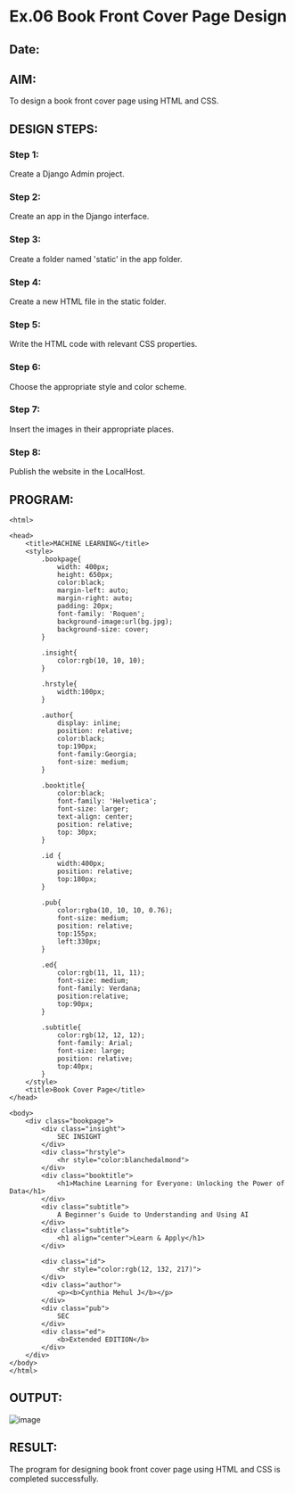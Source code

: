 # Ex.06 Book Front Cover Page Design
## Date:

## AIM:
To design a book front cover page using HTML and CSS.

## DESIGN STEPS:

### Step 1:
Create a Django Admin project.

### Step 2:
Create an app in the Django interface.

### Step 3:
Create a folder named 'static' in the app folder.

### Step 4:
Create a new HTML file in the static folder.

### Step 5:
Write the HTML code with relevant CSS properties.

### Step 6:
Choose the appropriate style and color scheme.

### Step 7:
Insert the images in their appropriate places.

### Step 8:
Publish the website in the LocalHost.

## PROGRAM:
```
<html>

<head>
    <title>MACHINE LEARNING</title>
    <style>
        .bookpage{
            width: 400px;
            height: 650px;
            color:black;
            margin-left: auto;
            margin-right: auto;
            padding: 20px;
            font-family: 'Roquen';
            background-image:url(bg.jpg);
            background-size: cover;
        }

        .insight{
            color:rgb(10, 10, 10);
        }

        .hrstyle{
            width:100px;
        }

        .author{
            display: inline;
            position: relative;
            color:black;
            top:190px;
            font-family:Georgia;
            font-size: medium;
        }

        .booktitle{
            color:black;
            font-family: 'Helvetica';
            font-size: larger;
            text-align: center;
            position: relative;
            top: 30px;
        }

        .id {
            width:400px;
            position: relative;
            top:180px;
        }

        .pub{
            color:rgba(10, 10, 10, 0.76);
            font-size: medium;
            position: relative;
            top:155px;
            left:330px;
        }

        .ed{
            color:rgb(11, 11, 11);
            font-size: medium;
            font-family: Verdana;
            position:relative;
            top:90px;
        }

        .subtitle{
            color:rgb(12, 12, 12);
            font-family: Arial;
            font-size: large;
            position: relative;
            top:40px;
        }
    </style>
    <title>Book Cover Page</title>
</head>

<body>
    <div class="bookpage">
        <div class="insight">
            SEC INSIGHT
        </div>
        <div class="hrstyle">
            <hr style="color:blanchedalmond">
        </div>
        <div class="booktitle">
            <h1>Machine Learning for Everyone: Unlocking the Power of Data</h1>
        </div>
        <div class="subtitle">
            A Beginner's Guide to Understanding and Using AI
        </div>
        <div class="subtitle">
            <h1 align="center">Learn & Apply</h1>
        </div>

        <div class="id">
            <hr style="color:rgb(12, 132, 217)">
        </div>
        <div class="author">
            <p><b>Cynthia Mehul J</b></p>
        </div>
        <div class="pub">
            SEC
        </div>
        <div class="ed">
            <b>Extended EDITION</b>
        </div>
    </div>
</body>
</html>

```

## OUTPUT:

![image](https://github.com/user-attachments/assets/de52a40a-97d9-46b8-a6a1-7948fa82df09)

## RESULT:
The program for designing book front cover page using HTML and CSS is completed successfully.
